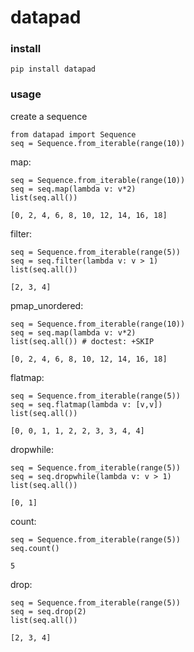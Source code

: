 # datapad

### install

```
pip install datapad
```

### usage

create a sequence

```
from datapad import Sequence
seq = Sequence.from_iterable(range(10))
```

map:

```
seq = Sequence.from_iterable(range(10))
seq = seq.map(lambda v: v*2)
list(seq.all())
```
```
[0, 2, 4, 6, 8, 10, 12, 14, 16, 18]
```
filter:

```
seq = Sequence.from_iterable(range(5))
seq = seq.filter(lambda v: v > 1)
list(seq.all())
```

```
[2, 3, 4]
```
pmap_unordered:
```
seq = Sequence.from_iterable(range(10))
seq = seq.map(lambda v: v*2)
list(seq.all()) # doctest: +SKIP
```
```
[0, 2, 4, 6, 8, 10, 12, 14, 16, 18]
```

flatmap:
```
seq = Sequence.from_iterable(range(5))
seq = seq.flatmap(lambda v: [v,v])
list(seq.all())
```
```
[0, 0, 1, 1, 2, 2, 3, 3, 4, 4]
```

dropwhile:
```
seq = Sequence.from_iterable(range(5))
seq = seq.dropwhile(lambda v: v > 1)
list(seq.all())
```
```
[0, 1]
```

count:
```
seq = Sequence.from_iterable(range(5))
seq.count()
```
```
5
```

drop:
```
seq = Sequence.from_iterable(range(5))
seq = seq.drop(2)
list(seq.all())
```
```
[2, 3, 4]
```
